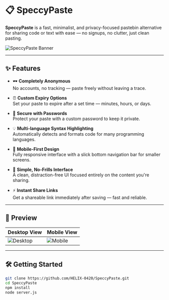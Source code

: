 # 📋 SpeccyPaste

**SpeccyPaste** is a fast, minimalist, and privacy-focused pastebin alternative for sharing code or text with ease — no signups, no clutter, just clean pasting.

![SpeccyPaste Banner](https://your-image-link.com/banner.png) <!-- Optional: add your banner -->

---

## ✨ Features

- 🕶 **Completely Anonymous**  
  No accounts, no tracking — paste freely without leaving a trace.

- ⏰ **Custom Expiry Options**  
  Set your paste to expire after a set time — minutes, hours, or days.

- 🔐 **Secure with Passwords**  
  Protect your paste with a custom password to keep it private.

- 💡 **Multi-language Syntax Highlighting**  
  Automatically detects and formats code for many programming languages.

- 📱 **Mobile-First Design**  
  Fully responsive interface with a slick bottom navigation bar for smaller screens.

- 🧼 **Simple, No-Frills Interface**  
  A clean, distraction-free UI focused entirely on the content you're sharing.

- ⚡ **Instant Share Links**  
  Get a shareable link immediately after saving — fast and reliable.

---

## 📸 Preview

| Desktop View | Mobile View |
|--------------|-------------|
| ![Desktop](https://your-image-link.com/desktop.png) | ![Mobile](https://your-image-link.com/mobile.png) |

---

## 🛠️ Getting Started

```bash
git clone https://github.com/HELIX-0420/SpeccyPaste.git
cd SpeccyPaste
npm install
node server.js
